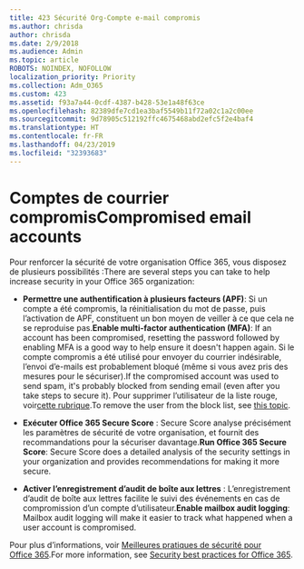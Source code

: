 ```yaml
---
title: 423 Sécurité Org-Compte e-mail compromis
ms.author: chrisda
author: chrisda
ms.date: 2/9/2018
ms.audience: Admin
ms.topic: article
ROBOTS: NOINDEX, NOFOLLOW
localization_priority: Priority
ms.collection: Adm_O365
ms.custom: 423
ms.assetid: f93a7a44-0cdf-4387-b428-53e1a48f63ce
ms.openlocfilehash: 82389dfe7cd1ea3baf5549b11f72a02c1a2c00ee
ms.sourcegitcommit: 9d78905c512192ffc4675468abd2efc5f2e4baf4
ms.translationtype: HT
ms.contentlocale: fr-FR
ms.lasthandoff: 04/23/2019
ms.locfileid: "32393683"
---
```

# <a name="compromised-email-accounts"></a><span data-ttu-id="66d11-102">Comptes de courrier compromis</span><span class="sxs-lookup"><span data-stu-id="66d11-102">Compromised email accounts</span></span>

<span data-ttu-id="66d11-103">Pour renforcer la sécurité de votre organisation Office 365, vous disposez de plusieurs possibilités :</span><span class="sxs-lookup"><span data-stu-id="66d11-103">There are several steps you can take to help increase security in your Office 365 organization:</span></span>

- <span data-ttu-id="66d11-104">**Permettre une authentification à plusieurs facteurs (APF)**: Si un compte a été compromis, la réinitialisation du mot de passe, puis l’activation de APF, constituent un bon moyen de veiller à ce que cela ne se reproduise pas.</span><span class="sxs-lookup"><span data-stu-id="66d11-104">**Enable multi-factor authentication (MFA)**: If an account has been compromised, resetting the password followed by enabling MFA is a good way to help ensure it doesn't happen again.</span></span> <span data-ttu-id="66d11-105">Si le compte compromis a été utilisé pour envoyer du courrier indésirable, l’envoi d’e-mails est probablement bloqué (même si vous avez pris des mesures pour le sécuriser).</span><span class="sxs-lookup"><span data-stu-id="66d11-105">If the compromised account was used to send spam, it's probably blocked from sending email (even after you take steps to secure it).</span></span> <span data-ttu-id="66d11-106">Pour supprimer l’utilisateur de la liste rouge, voir[cette rubrique](https://technet.microsoft.com/library/ms.exch.eac.actioncenter.aspx).</span><span class="sxs-lookup"><span data-stu-id="66d11-106">To remove the user from the block list, see [this topic](https://technet.microsoft.com/library/ms.exch.eac.actioncenter.aspx).</span></span>

- <span data-ttu-id="66d11-107">**Exécuter Office 365 Secure Score** : Secure Score analyse précisément les paramètres de sécurité de votre organisation, et fournit des recommandations pour la sécuriser davantage.</span><span class="sxs-lookup"><span data-stu-id="66d11-107">**Run Office 365 Secure Score**: Secure Score does a detailed analysis of the security settings in your organization and provides recommendations for making it more secure.</span></span>

- <span data-ttu-id="66d11-108">**Activer l’enregistrement d’audit de boîte aux lettres** : L’enregistrement d’audit de boîte aux lettres facilite le suivi des événements en cas de compromission d’un compte d’utilisateur.</span><span class="sxs-lookup"><span data-stu-id="66d11-108">**Enable mailbox audit logging**: Mailbox audit logging will make it easier to track what happened when a user account is compromised.</span></span>

<span data-ttu-id="66d11-109">Pour plus d’informations, voir [Meilleures pratiques de sécurité pour Office 365](https://support.office.com/article/9295e396-e53d-49b9-ae9b-0b5828cdedc3.aspx).</span><span class="sxs-lookup"><span data-stu-id="66d11-109">For more information, see [Security best practices for Office 365](https://support.office.com/article/9295e396-e53d-49b9-ae9b-0b5828cdedc3.aspx).</span></span>
